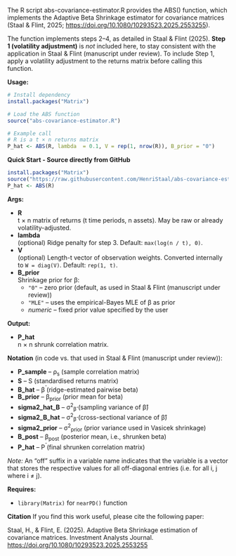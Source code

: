 The R script abs-covariance-estimator.R provides the ABS() function, which implements the Adaptive Beta Shrinkage estimator for covariance matrices (Staal & Flint, 2025; https://doi.org/10.1080/10293523.2025.2553255).

The function implements steps 2–4, as detailed in Staal & Flint (2025). **Step 1 (volatility adjustment)** is *not* included here, to stay consistent with the application in Staal & Flint (manuscript under review). To include Step 1, apply a volatility adjustment to the returns matrix before calling this function.

**Usage:**
```r
# Install dependency
install.packages("Matrix")

# Load the ABS function
source("abs-covariance-estimator.R")

# Example call
# R is a t × n returns matrix
P_hat <- ABS(R, lambda  = 0.1, V = rep(1, nrow(R)), B_prior = "0")
```

**Quick Start - Source directly from GitHub**

```r
install.packages("Matrix")  
source("https://raw.githubusercontent.com/HenriStaal/abs-covariance-estimator/main/abs-covariance-estimator.R")  
P_hat <- ABS(R)
```

**Args:**
* **R**  
  t × n matrix of returns (t time periods, n assets). May be raw or already volatility-adjusted.  
* **lambda**  
  (optional) Ridge penalty for step 3. Default: `max(log(n / t), 0)`.  
* **V**  
  (optional) Length-t vector of observation weights. Converted internally to `W = diag(V)`. Default: `rep(1, t)`.  
* **B_prior**  
  Shrinkage prior for β:  
  * `"0"` – zero prior (default, as used in Staal & Flint (manuscript under review))  
  * `"MLE"` – uses the empirical-Bayes MLE of β as prior  
  * *numeric* – fixed prior value specified by the user  

**Output:**
* **P_hat**  
  n × n shrunk correlation matrix.  

**Notation** (in code vs. that used in Staal & Flint (manuscript under review)):

- **P_sample** – ρ<sub>s</sub> (sample correlation matrix)  
- **S** – S (standardised returns matrix)  
- **B_hat** – β<sup>̂</sup> (ridge-estimated pairwise beta)  
- **B_prior** – β<sub>prior</sub> (prior mean for beta)  
- **sigma2_hat_B** – σ<sup>2</sup><sub>β̂</sub> (sampling variance of β̂)  
- **sigma2_B_hat** – σ<sup>2</sup><sub>β̂</sub> (cross-sectional variance of β̂)  
- **sigma2_prior** – σ<sup>2</sup><sub>prior</sub> (prior variance used in Vasicek shrinkage)  
- **B_post** – β<sub>post</sub> (posterior mean, i.e., shrunken beta)  
- **P_hat** – P<sup>̂</sup> (final shrunken correlation matrix) 

*Note:* An “off” suffix in a variable name indicates that the variable is a vector that stores the respective values for all off-diagonal entries (i.e. for all i, j where i ≠ j).

**Requires:**
* `library(Matrix)` for `nearPD()` function

**Citation**
If you find this work useful, please cite the following paper:

Staal, H., & Flint, E. (2025). Adaptive Beta Shrinkage estimation of covariance matrices. Investment Analysts Journal. https://doi.org/10.1080/10293523.2025.2553255

